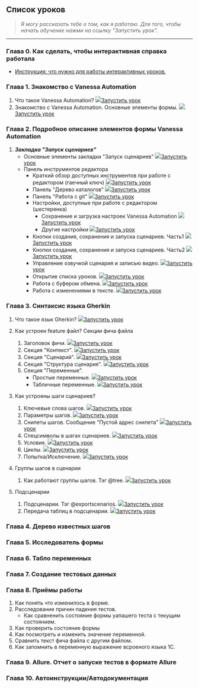 ﻿## Список уроков
> *Я могу рассказать тебе о том, как я работаю. Для того, чтобы начать обучение нажми на ссылку "Запустить урок".*
---
### Глава 0. Как сделать, чтобы интерактивная справка работала
   * [Инструкция: что нужно для работы интерактивных уроков.](https://github.com/Pr-Mex/vanessa-automation/blob/develop/docs/InteractiveHelp/SettingUpInteractiveHelp.md)


### Глава 1. Знакомство с Vanessa Automation
   1. Что такое Vanessa Automation? ![](mortarboard.png)[Запустить урок](ЧтоТакоеVanessaAutomation)
   1. Знакомство с Vanessa Automation. Основные элементы формы. ![](mortarboard.png)[Запустить урок](ЗнакомствоСVanessaAutomationОсновныеЭлементыФормы)

### Глава 2. Подробное описание элементов формы Vanessa Automation
   1. ***Закладка "Запуск сценариев"***
       - Основные элементы закладки "Запуск сценариев" ![](mortarboard.png)[Запустить урок](ОсновныеЭлементыЗакладкиЗапускСценариев)
       - Панель инструментов редактора
           - Краткий обзор доступных инструментов при работе с редактором (гаечный ключ) ![](mortarboard.png)[Запустить урок](КраткийОбзорДоступныхИнструментовПриРаботеСРедактором)
           - Панель "Дерево каталогов" ![](mortarboard.png)[Запустить урок](ОписаниеПанелиДеревоКаталогов)
           - Панель "Работа с git" ![](mortarboard.png)[Запустить урок](ОписаниеПанелиРаботаСGit)
           - Настройки, доступные при работе с редактором (шестеренка)
              - Сохранение и загрузка настроек Vanessa Automation ![](mortarboard.png)[Запустить урок](НастройкиВПанелиРедактораСохранитьЗагрузитьНастройки)
              - Другие настройки ![](mortarboard.png)[Запустить урок](НастройкиВПанелиРедактораДругиеНастройки)
           - Кнопки создания, сохранения и запуска сценариев. Часть1 ![](mortarboard.png)[Запустить урок](КнопкиЗапускаСценариевЧастьОдин)              
           - Кнопки создания, сохранения и запуска сценариев. Часть2 ![](mortarboard.png)[Запустить урок](КнопкиЗапускаСценариевЧастьДва)              
           - Управление озвучкой сценария и записью видео. ![](mortarboard.png)[Запустить урок](КнопкиОзвучкиИЗаписиВидео)              
           - Открытие списка уроков. ![](mortarboard.png)[Запустить урок](КнопкаОткрытияСпискаУроков)              
           - Работа с буфером обмена. ![](mortarboard.png)[Запустить урок](КнопкиРаботаСБуферомОбмена)              
           - Работа с изменениями в тексте. ![](mortarboard.png)[Запустить урок](КнопкиВернутьОтменитьИзменения)              

### Глава 3. Синтаксис языка Gherkin

   1. Что такое язык Gherkin? ![](mortarboard.png)[Запустить урок](ЧтоТакоеЯзыкGherkin)
   1. Как устроен feature файл? Секции фича файла
       1. Заголовок фичи. ![](mortarboard.png)[Запустить урок](КакУстроенFeatureФайлЗаголовокФичи)
       1. Секция "Контекст". ![](mortarboard.png)[Запустить урок](КакУстроенFeatureФайлСекцияКонтекст)
       1. Секция "Сценарий". ![](mortarboard.png)[Запустить урок](КакУстроенFeatureФайлСекцияСценария)
       1. Секция "Структура сценария". ![](mortarboard.png)[Запустить урок](КакУстроенFeatureФайлСекцияСтруктураСценария)
       1. Секция "Переменные".
           - Простые переменные. ![](mortarboard.png)[Запустить урок](КакУстроенFeatureФайлСекцияПеременныеПростые)
           - Табличные переменные. ![](mortarboard.png)[Запустить урок](КакУстроенFeatureФайлСекцияПеременныеТабличные)

   1. Как устроены шаги сценариев?
       1. Ключевые слова шагов. ![](mortarboard.png)[Запустить урок](КлючевыеСловаШагов)
       1. Параметры шагов. ![](mortarboard.png)[Запустить урок](ПараметрыШагов)
       1. Снипеты шагов. Сообщение "Пустой адрес снипета" ![](mortarboard.png)[Запустить урок](СнипетыШагов)
       1. Спецсимволы в шагах сценариев. ![](mortarboard.png)[Запустить урок](СпецсимволыВШагахСценариев)
       1. Условия. ![](mortarboard.png)[Запустить урок](УсловияВСценариях)
       1. Циклы. ![](mortarboard.png)[Запустить урок](ЦиклыВСценариях)
       1. Попытка/Исключение. ![](mortarboard.png)[Запустить урок](ПопыткаИсключение)

   1. Группы шагов в сценарии
       1. Как работают группы шагов. Тэг @tree. ![](mortarboard.png)[Запустить урок](ГруппыШагов)
   
   1. Подсценарии
       1. Подсценарии. Тэг @exportscenarios. ![](mortarboard.png)[Запустить урок](ПодсценарииЧастьОдин)
       1. Передача таблиц в подсценарии. ![](mortarboard.png)[Запустить урок](ПередачаТаблицВПодсценарии)


### Глава 4. Дерево известных шагов

### Глава 5. Исследователь формы
### Глава 6. Табло переменных

### Глава 7. Создание тестовых данных
### Глава 8. Приёмы работы
   1. Как понять что изменилось в форме.
   1. Расследование причин падения тестов.
       - Как сравненить состояние формы уапашего теста с текущим состоянием.
   1. Как проверить состояние формы
   1. Как посмотреть и изменить значение переменной.
   1. Сравнить текст фича файла с другим файлом.
   1. Как запомнить в переменную выражение всроеного языка 1С.
   
### Глава 9. Allure. Отчет о запуске тестов в формате Allure

### Глава 10. Автоинструкции/Автодокументация
